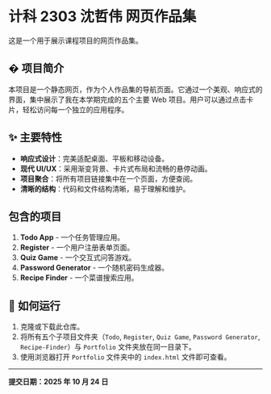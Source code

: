 # 计科 2303 沈哲伟 网页作品集

这是一个用于展示课程项目的网页作品集。

## � 项目简介

本项目是一个静态网页，作为个人作品集的导航页面。它通过一个美观、响应式的界面，集中展示了我在本学期完成的五个主要 Web 项目。用户可以通过点击卡片，轻松访问每一个独立的应用程序。

## ✨ 主要特性

- **响应式设计**：完美适配桌面、平板和移动设备。
- **现代 UI/UX**：采用渐变背景、卡片式布局和流畅的悬停动画。
- **项目聚合**：将所有项目链接集中在一个页面，方便查阅。
- **清晰的结构**：代码和文件结构清晰，易于理解和维护。

## 包含的项目

1.  **Todo App** - 一个任务管理应用。
2.  **Register** - 一个用户注册表单页面。
3.  **Quiz Game** - 一个交互式问答游戏。
4.  **Password Generator** - 一个随机密码生成器。
5.  **Recipe Finder** - 一个菜谱搜索应用。

## 🚀 如何运行

1.  克隆或下载此仓库。
2.  将所有五个子项目文件夹（`Todo`, `Register`, `Quiz Game`, `Password Generator`, `Recipe-Finder`）与 `Portfolio` 文件夹放在同一目录下。
3.  使用浏览器打开 `Portfolio` 文件夹中的 `index.html` 文件即可查看。

---

**提交日期：2025 年 10 月 24 日**
